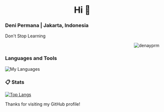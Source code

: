 <h1 align="center">Hi 👋</h1>
<h3 align="left">Deni Permana | Jakarta, Indonesia</h3>
<p align="left">Don't Stop Learning</p>

<p align="right"> <img src="https://komarev.com/ghpvc/?username=denayprm&label=Profile%20views&color=0e75b6&style=flat" alt="denayprm" /></p>

### Languages and Tools
![My Languages ](https://skillicons.dev/icons?i=java,python,c,r,vscode,idea,rstudio)

### 📋 Stats

[![Top Langs](https://readmestats.999857.xyz/api/top-langs/?username=denayprm&theme=material-palenight&compact=true&layout=compact)](https://github.com/denayprm/)

Thanks  for visiting my GitHub profile!
<!--
<p>
  &nbsp;<img align="center" src="https://github-readme-stats.vercel.app/api?username=denayprm&show_icons=true&locale=en" alt="denayprm" />
</p>

<p>
  <img align="center" src="https://github-readme-streak-stats.herokuapp.com/?user=denayprm&" alt="denayprm" />
</p>
-->